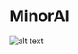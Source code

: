 # MinorAI


![alt text](https://external-content.duckduckgo.com/iu/?u=https%3A%2F%2Flh5.googleusercontent.com%2F-m5B5SyBYOtA%2FAAAAAAAAAAI%2FAAAAAAAAAAA%2F__nMOh8X0_4%2Fs900-c-k-no%2Fphoto.jpg&f=1&nofb=1)

